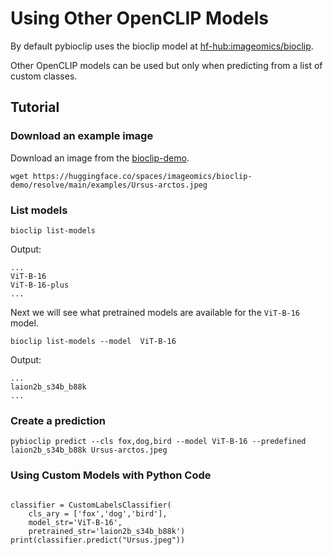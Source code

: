 # Using Other OpenCLIP Models
By default pybioclip uses the bioclip model at [hf-hub:imageomics/bioclip](https://huggingface.co/imageomics/bioclip).

Other OpenCLIP models can be used but only when predicting from a list of custom classes.


## Tutorial

### Download an example image
Download an image from the [bioclip-demo](https://huggingface.co/spaces/imageomics/bioclip-demo).

```console
wget https://huggingface.co/spaces/imageomics/bioclip-demo/resolve/main/examples/Ursus-arctos.jpeg
```

### List models

```
bioclip list-models
```
Output:
```
...
ViT-B-16
ViT-B-16-plus
...
```
Next we will see what pretrained models are available for the `ViT-B-16` model.

```
bioclip list-models --model  ViT-B-16
```
Output:
```
...
laion2b_s34b_b88k
...
```

### Create a prediction 

```
pybioclip predict --cls fox,dog,bird --model ViT-B-16 --predefined laion2b_s34b_b88k Ursus-arctos.jpeg
```


### Using Custom Models with Python Code
```

classifier = CustomLabelsClassifier(
    cls_ary = ['fox','dog','bird'],
    model_str='ViT-B-16',
    pretrained_str='laion2b_s34b_b88k')
print(classifier.predict("Ursus.jpeg"))
```
  
